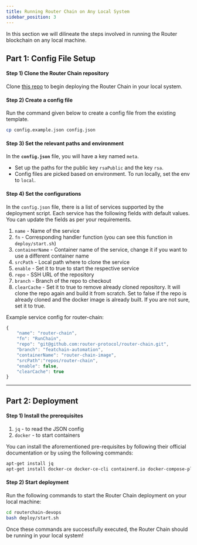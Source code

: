 ```yaml
---
title: Running Router Chain on Any Local System
sidebar_position: 3
---
```


In this section we will dilineate the steps involved in running the Router blockchain on any local machine.

## Part 1: Config File Setup

#### Step 1) Clone the Router Chain repository
Clone [this repo](https://github.com/router-protocol/routerchain-devops) to begin deploying the Router Chain in your local system.

#### Step 2) Create a config file
Run the command given below to create a config file from the existing template.

```bash
cp config.example.json config.json
```

#### Step 3) Set the relevant paths and environment
In the **`config.json`** file, you will have a key named `meta`.
- Set up the paths for the public key `rsaPublic` and the  key `rsa`.
- Config files are picked based on environment. To run locally, set the env to `local`.

#### Step 4) Set the configurations
In the `config.json` file, there is a list of services supported by the deployment script. Each service has the following fields with default values. You can update the fields as per your requirements.
1. `name` - Name of the service
2. `fn` - Corresponding handler function (you can see this function in `deploy/start.sh`)
3. `containerName` - Container name of the service, change it if you want to use a different container name
4. `srcPath` - Local path where to clone the service
5. `enable` - Set it to true to start the respective service
6. `repo` - SSH URL of the repository
7. `branch` - Branch of the repo to checkout
8. `clearCache` - Set it to true to remove already cloned repository. It will clone the repo again and build it from scratch. Set to false if the repo is already cloned and the docker image is already built. If you are not sure, set it to true.

Example service config for router-chain:
```jsx
{
    "name": "router-chain",
    "fn": "RunChain",
    "repo": "git@github.com:router-protocol/router-chain.git",
    "branch": "featchain-automation",
    "containerName": "router-chain-image",
    "srcPath":"repos/router-chain",
    "enable": false,
    "clearCache": true
}
```

---------------------

## Part 2: Deployment
#### Step 1) Install the prerequisites
1. `jq` - to read the JSON config
2. `docker` - to start containers

You can install the aforementioned pre-requisites by following their official documentation or by using the following commands:
```bash
apt-get install jq
apt-get install docker-ce docker-ce-cli containerd.io docker-compose-plugin
```

#### Step 2) Start deployment
Run the following commands to start the Router Chain deployment on your local machine:
``` bash
cd routerchain-devops
bash deploy/start.sh
```

Once these commands are successfully executed, the Router Chain should be running in your local system!
